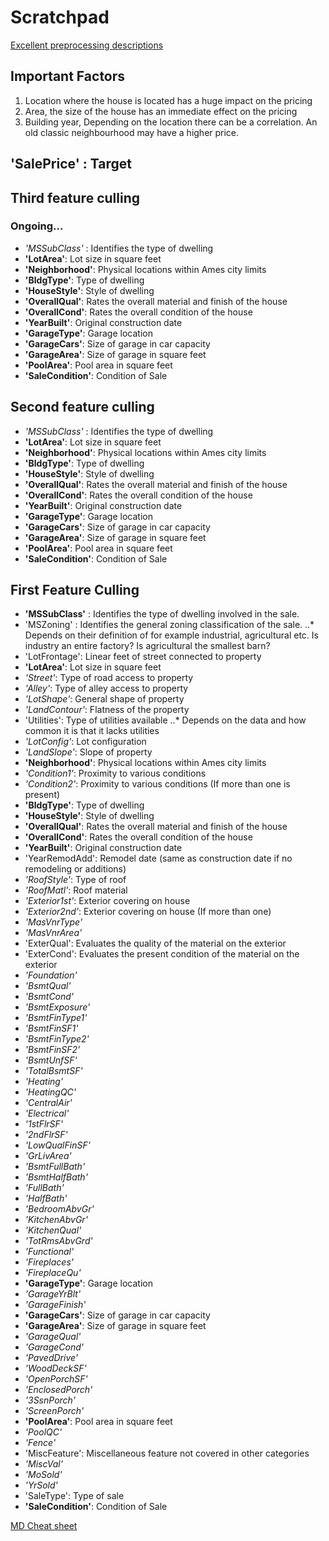 # Scratchpad
[Excellent preprocessing descriptions](https://www.datacamp.com/community/tutorials/categorical-data)
## Important Factors
1. Location where the house is located has a huge impact on the pricing
2. Area, the size of the house has an immediate effect on the pricing
3. Building year, Depending on the location there can be a correlation. An old classic neighbourhood may have a higher price.

## **'SalePrice' : Target**

## Third feature culling
### Ongoing...
* *'MSSubClass'* : Identifies the type of dwelling 
* **'LotArea'**: Lot size in square feet
* **'Neighborhood'**: Physical locations within Ames city limits
* **'BldgType'**: Type of dwelling
* **'HouseStyle'**: Style of dwelling
* **'OverallQual'**: Rates the overall material and finish of the house
* **'OverallCond'**: Rates the overall condition of the house
* **'YearBuilt'**: Original construction date
* **'GarageType'**: Garage location
* **'GarageCars'**: Size of garage in car capacity
* **'GarageArea'**: Size of garage in square feet
* **'PoolArea'**: Pool area in square feet
* **'SaleCondition'**: Condition of Sale


## Second feature culling
* *'MSSubClass'* : Identifies the type of dwelling 
* **'LotArea'**: Lot size in square feet
* **'Neighborhood'**: Physical locations within Ames city limits
* **'BldgType'**: Type of dwelling
* **'HouseStyle'**: Style of dwelling
* **'OverallQual'**: Rates the overall material and finish of the house
* **'OverallCond'**: Rates the overall condition of the house
* **'YearBuilt'**: Original construction date
* **'GarageType'**: Garage location
* **'GarageCars'**: Size of garage in car capacity
* **'GarageArea'**: Size of garage in square feet
* **'PoolArea'**: Pool area in square feet
* **'SaleCondition'**: Condition of Sale


## First Feature Culling
* **'MSSubClass'** : Identifies the type of dwelling involved in the sale.
* 'MSZoning' : Identifies the general zoning classification of the sale.
..* Depends on their definition of for example industrial, agricultural etc. Is industry an entire factory? Is agricultural the smallest barn?
* 'LotFrontage': Linear feet of street connected to property
* **'LotArea'**: Lot size in square feet
* *'Street'*: Type of road access to property
* *'Alley'*: Type of alley access to property
* *'LotShape'*: General shape of property
* *'LandContour'*: Flatness of the property
* 'Utilities': Type of utilities available
..* Depends on the data and how common it is that it lacks utilities
* *'LotConfig'*: Lot configuration
* *'LandSlope'*: Slope of property
* **'Neighborhood'**: Physical locations within Ames city limits
* *'Condition1'*: Proximity to various conditions
* *'Condition2'*: Proximity to various conditions (If more than one is present)
* **'BldgType'**: Type of dwelling
* **'HouseStyle'**: Style of dwelling
* **'OverallQual'**: Rates the overall material and finish of the house
* **'OverallCond'**: Rates the overall condition of the house
* **'YearBuilt'**: Original construction date
* 'YearRemodAdd': Remodel date (same as construction date if no remodeling or additions)
* *'RoofStyle'*: Type of roof
* *'RoofMatl'*: Roof material
* *'Exterior1st'*: Exterior covering on house
* *'Exterior2nd'*: Exterior covering on house (If more than one)
* *'MasVnrType'*
* *'MasVnrArea'*
* 'ExterQual': Evaluates the quality of the material on the exterior
* 'ExterCond': Evaluates the present condition of the material on the exterior
* *'Foundation'*
* *'BsmtQual'*
* *'BsmtCond'*
* *'BsmtExposure'*
* *'BsmtFinType1'*
* *'BsmtFinSF1'*
* *'BsmtFinType2'*
* *'BsmtFinSF2'*
* *'BsmtUnfSF'*
* *'TotalBsmtSF'*
* *'Heating'*
* *'HeatingQC'*
* *'CentralAir'*
* *'Electrical'*
* *'1stFlrSF'*
* *'2ndFlrSF'*
* *'LowQualFinSF'*
* *'GrLivArea'*
* *'BsmtFullBath'*
* *'BsmtHalfBath'*
* *'FullBath'*
* *'HalfBath'*
* *'BedroomAbvGr'*
* *'KitchenAbvGr'*
* *'KitchenQual'*
* *'TotRmsAbvGrd'*
* *'Functional'*
* *'Fireplaces'*
* *'FireplaceQu'*
* **'GarageType'**: Garage location
* *'GarageYrBlt'*
* *'GarageFinish'*
* **'GarageCars'**: Size of garage in car capacity
* **'GarageArea'**: Size of garage in square feet
* *'GarageQual'*
* *'GarageCond'*
* *'PavedDrive'*
* *'WoodDeckSF'*
* *'OpenPorchSF'*
* *'EnclosedPorch'*
* *'3SsnPorch'*
* *'ScreenPorch'*
* **'PoolArea'**: Pool area in square feet
* *'PoolQC'*
* *'Fence'*
* 'MiscFeature': Miscellaneous feature not covered in other categories
* *'MiscVal'*
* *'MoSold'*
* *'YrSold'*
* 'SaleType': Type of sale
* **'SaleCondition'**: Condition of Sale

[MD Cheat sheet](https://github.com/adam-p/markdown-here/wiki/Markdown-Cheatsheet)